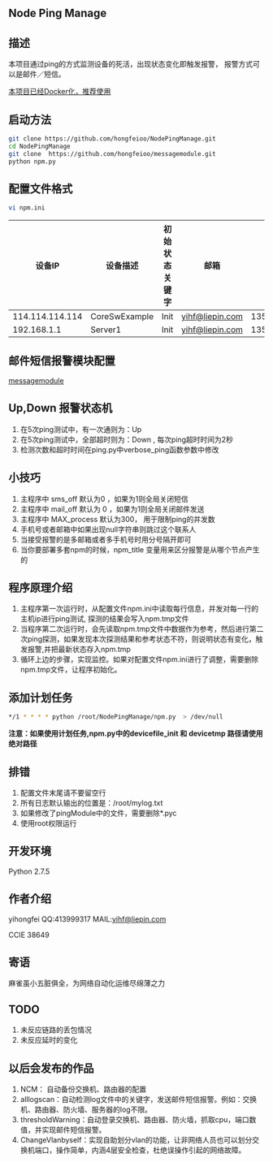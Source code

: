 Node Ping Manage
---------------------

描述
------------
本项目通过ping的方式监测设备的死活，出现状态变化即触发报警， 报警方式可以是邮件／短信。</p>
[本项目已经Docker化，推荐使用](https://github.com/hongfeioo/npmdocker)

启动方法
----------------
```bash
git clone https://github.com/hongfeioo/NodePingManage.git
cd NodePingManage
git clone  https://github.com/hongfeioo/messagemodule.git
python npm.py
```


配置文件格式
-----------------------
```bash
vi npm.ini 
```
| 设备IP | 设备描述|初始状态关键字|邮箱|手机号|
|-----|------|----|----|----|
|114.114.114.114|CoreSwExample|Init|yihf@liepin.com|13521161889
|192.168.1.1|Server1|Init|yihf@liepin.com|13521161889


邮件短信报警模块配置
---------------------------
[messagemodule](https://github.com/hongfeioo/messagemodule#%E9%82%AE%E7%AE%B1%E6%89%8B%E6%9C%BA%E5%8F%B7%E7%9F%AD%E4%BF%A1%E9%80%9A%E9%81%93%E9%85%8D%E7%BD%AE)</p>



Up,Down 报警状态机
--------------
1.  在5次ping测试中，有一次通则为：Up 
2.  在5次ping测试中，全部超时则为：Down , 每次ping超时时间为2秒
3.  检测次数和超时时间在ping.py中verbose_ping函数参数中修改



小技巧
-----------
1.   主程序中  sms_off 默认为0 ，如果为1则全局关闭短信
2.   主程序中  mail_off 默认为 0 ，如果为1则全局关闭邮件发送 
3.   主程序中  MAX_process 默认为300， 用于限制ping的并发数 
4.   手机号或者邮箱中如果出现null字符串则跳过这个联系人
5.   当接受报警的是多邮箱或者多手机号时用分号隔开即可
6.   当你要部署多套npm的时候，npm_title 变量用来区分报警是从哪个节点产生的

程序原理介绍
---------
1.  主程序第一次运行时，从配置文件npm.ini中读取每行信息，并发对每一行的主机ip进行ping测试, 探测的结果会写入npm.tmp文件
2.  当程序第二次运行时，会先读取npm.tmp文件中数据作为参考，然后进行第二次ping探测，如果发现本次探测结果和参考状态不符，则说明状态有变化，触发报警,并把最新状态存入npm.tmp
3.  循环上边的步骤，实现监控。如果对配置文件npm.ini进行了调整，需要删除npm.tmp文件，让程序初始化。



添加计划任务
---------------
```bash
*/1 * * * * python /root/NodePingManage/npm.py  > /dev/null
```
**注意：如果使用计划任务,npm.py中的devicefile_init 和 devicetmp 路径请使用绝对路径**

排错 
------
1.   配置文件末尾请不要留空行
2.   所有日志默认输出的位置是：/root/mylog.txt 
3.   如果修改了pingModule中的文件，需要删除*.pyc 
4.   使用root权限运行

开发环境
--------
Python 2.7.5 

作者介绍
----------
yihongfei  QQ:413999317   MAIL:yihf@liepin.com

CCIE 38649


寄语
------
麻雀虽小五脏俱全，为网络自动化运维尽绵薄之力 </p>

TODO
--------
1.  未反应链路的丢包情况
2.  未反应延时的变化


以后会发布的作品
----------
1. NCM： 自动备份交换机、路由器的配置
3. alllogscan：自动检测log文件中的关键字，发送邮件短信报警。例如：交换机、路由器、防火墙、服务器的log不限。
4. thresholdWarning：自动登录交换机、路由器、防火墙，抓取cpu，端口数值，并实现邮件短信报警。
5. ChangeVlanbyself：实现自助划分vlan的功能，让非网络人员也可以划分交换机端口，操作简单，内涵4层安全检查，杜绝误操作引起的网络故障。

